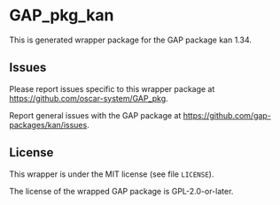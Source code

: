 # GAP_pkg_kan

This is generated wrapper package for the GAP package kan 1.34.

## Issues

Please report issues specific to this wrapper package at <https://github.com/oscar-system/GAP_pkg>.

Report general issues with the GAP package at <https://github.com/gap-packages/kan/issues>.

## License

This wrapper is under the MIT license (see file `LICENSE`).

The license of the wrapped GAP package is GPL-2.0-or-later.
